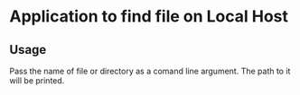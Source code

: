# Application to find file on Local Host

## Usage

Pass the name of file or directory as a comand line argument. The path to it will be printed.
